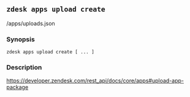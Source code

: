 ## `zdesk apps upload create`

/apps/uploads.json

### Synopsis

    zdesk apps upload create [ ... ]

### Description

https://developer.zendesk.com/rest_api/docs/core/apps#upload-app-package

